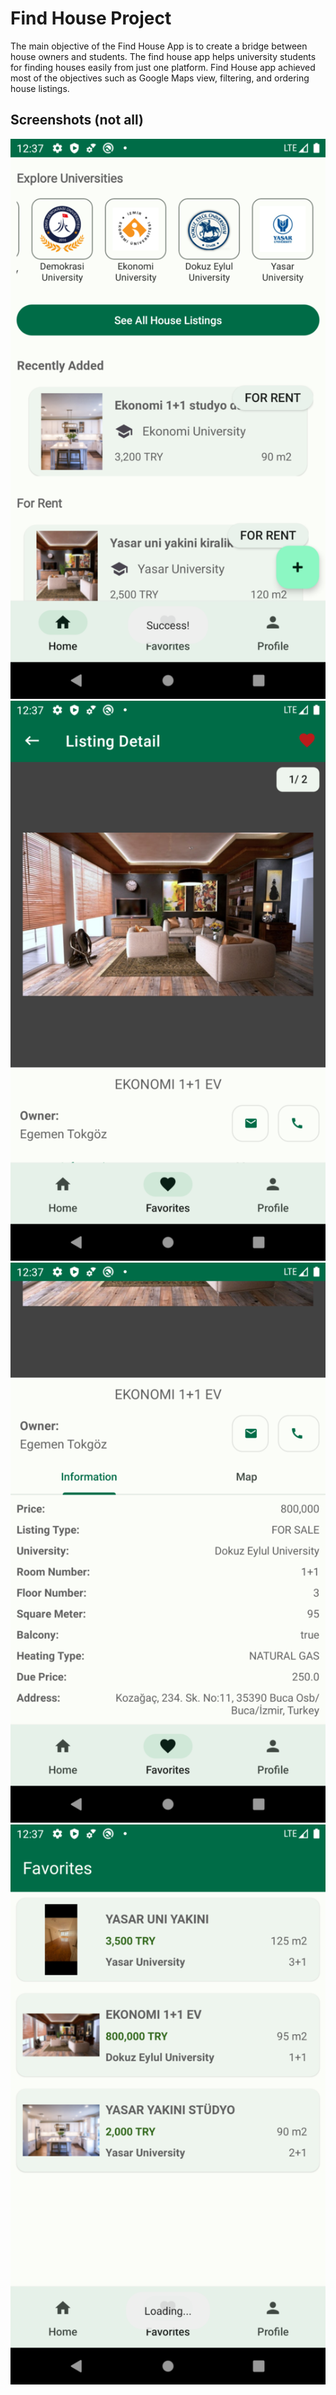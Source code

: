 
# Find House Project

The main objective of the Find House App is to create a bridge between house owners and students. The find house app helps university students for finding houses easily from just one platform.  Find House app achieved most of the objectives such as Google Maps view, filtering, and ordering house listings.

## Screenshots (not all)

![Uygulama Ekran Görüntüsü](https://raw.githubusercontent.com/egementt/FindHouse/master/imgs/homepage.png)
![Uygulama Ekran Görüntüsü](https://raw.githubusercontent.com/egementt/FindHouse/master/imgs/detail_1.png)
![Uygulama Ekran Görüntüsü](https://raw.githubusercontent.com/egementt/FindHouse/master/imgs/detail_2.png)
![Uygulama Ekran Görüntüsü](https://raw.githubusercontent.com/egementt/FindHouse/master/imgs/favs.png)